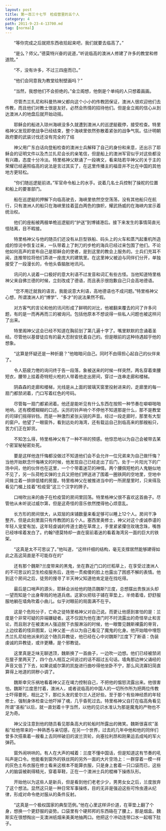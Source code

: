 ```yaml
---
layout: post
title: 第一百三十七节　检疫营里的五个人
category: 4
path: 2011-9-23-4-13700.md
tag: [normal]
---
```


　　“等你完成之后就把东西收拾起来吧，我们就要去临高了。”

　　“是么？师父。”德莫特兴奋的说道，”听说临高的澳洲人修建了许多的教堂和修道院。”

　　“不，没有许多，不过三四座而已。”

　　“他们会同意我为教堂绘制壁画吗？”

　　“当然，我想他们不会拒绝的。”金立阁想，他倒是个单纯的人只想着画画。

　　尽管杰兰扎尼和科曼热神父都向这个小小的传教团保证，澳洲人很欢迎他们去传教，而且他们对教士很是友好。必然会热情的招待他们。但是金立阁的信心从到达澳洲人的地盘后就开始动摇。

　　耶稣会的船进入琼州海峡没多久就遭到澳洲人的巡逻艇截停，接受检查。特里格神父发现即使战争已经结束，整个海峡里依然弥散着紧张的战争气氛。估计明朝政府要的武装讨伐还没有完全的了结

　　神父用广东白话向登船检查的澳洲士兵解释了自己的身份和来意，还出示了耶稣会的证明文件以及杰兰扎尼会长的亲笔信，但是船上的澳洲军官似乎对这些都没有兴趣，态度十分冷淡。特里格神父默诵了一段祷文，看来陆若华神父的关于主的荣耀已经遍照临高的说法是言过其实了，在这里传播主的福音并不比在中国的其他地方更轻松。

　　“你们随巡逻艇前进。”军官命令船上的水手。说着几名士兵控制了操舵的位置和船上的要害部门。

　　船在巡逻艇的押解下向临高驶去，海峡里依然空空荡荡，没有其他船只在航行，只有澳洲人的船只在海峡里挂着蓝白两色的旗帜，耀武扬威的在海峡内宣示着统治权。

　　他们的座船被两艘单桅巡逻艇的“护送”到博铺港后。接下来发生的事情简直光怪陆离，目不暇接。

　　特里格神父与他的随员们还没有从巨型铁船、码头上的火车和蒸汽起重机所造成的惊诧中恢复过来，一队带着上了刺刀的步枪的海兵已经过来包围了他们。不论他如何高声的宣布自己是耶稣会的使者，是到这里的教会上服务的。士兵们充耳不闻，连推带拉将他们弄进一座庞大的建筑里。在这里神父被迫与同伴们分开，单独接受了一段漫长的，令他头昏脑胀地讯问。

　　讯问的人说着一口极好的意大利语不过发音和词汇有些古怪。当他知道特里格神父来自佛兰德的时候，立刻改成了德语，而且表示很抱歉自己只会高地德语。

　　“您不用迁就我的语言。我能说意大利语，高地德语也不成问题。”特里格神父心想，所谓澳洲人的“博学”、“多才”的说法果然不假。

　　对方客气的言论和他的讯问形成了鲜明的对比，他被翻来覆去的问了许多问题，有的是一而再再而三的被询问。包括他原本不想说得一些私人问题也被这样问了出来。

　　特里阁神父这会已经不知道在胸前划了第几遍十字了。嘴里默默的念诵着圣经。尽管他以基督徒应有的最大忍耐安抚着自己的。但是眼前的这种待遇超乎他的想象。

　　“这算是怀疑还是一种折磨？”他暗暗问自己。同时不由得担心起自己的伙伴来了。

　　令人筋疲力倦的询问终于告一段落，象被送来的时候一样突然，两名穿着束腰短衣，腰带上挂着奇特短火枪的人带着他走出房间，穿过一连串走廊和楼梯。

　　阴森森的走廊和楼梯，光线是从上面的玻璃天窗里投射进来的，走廊里的每一扇门都禁闭着，门口写着红色的号码。

　　尽管每一扇门都紧闭着。他还是能听见有什么东西在按照一种节奏在噼噼啪啪地响，还有模模糊糊的口述。尖厉的铃声响个不停他不知道那是什么，那不是教堂的司铎们摇得铃铛，而是一种激烈紧张尖锐的声音。经过一段走廊时，那里有大型的窗户。他望了一眼窗外，看到远处的海湾，还有载运自己到临高来的那艘船只，苦力们正在卸货。

　　不知怎么得，特里格神父有了一种不祥的预感。他惊恐地以为自己会被带去某个密室秘秘密处死。

　　要是这样他连忏悔都没做过不知道他们会不会允许一位兄弟来为自己做忏悔？当他开始默念忏悔祷文的时候，他发现自己已经走出了后门，处于一片阳光下的广场中间，他的伙伴也在这里，一个个带着迷茫的神情。两个腰佩短枪的人鬼魅似地不见了，另一队荷枪实弹的士兵又把他们押送进了围着一圈铁网的空地里，空地中间耸立着一排排低矮的房屋。特里格神父在被推进当中的一所房屋里时，只来得及看见门楣上挂着”检疫营”这三个汉字的牌子。

　　口哨吹出来的曲子在检疫营的房间里回荡。特里格神父很不喜欢这首曲子。尽管他从未听说过威尔第，但是这奇怪的音乐依然搅得他心烦意乱。

　　长方形的房间很大，从双层的床铺数量来看足够可以睡上12个人。房间干净整齐。但是此刻里面只有传教团的五个人。塞西里奥修士，神父对这个虔诚恭谨的年轻人宠爱有加，这年轻虔诚的传道士跪在草席上，手里紧紧攥住玫瑰念珠，嘴唇已经哆嗦着发白了。约翰?德莫特却一直在窗前着迷的看着海湾另一面的巨大的铁架。

　　“这真是太不可思议了。”他叫道，“这样纤细的结构，毫无支撑居然能够建得如此之高这简直是不可能存在的”

　　还有那个魏斯?兰度带来的黑鬼，坐在靠近门口的烂稻草上，在享受过澳洲人的不可思议的卫生检疫服务后，连他一贯痴傻的脸上也露出了困惑不解的表情。他到这个房间之后，徒劳的搜寻了半天神父知道他肯定是在找吃得。

　　最后是口哨声的源头，耶稣会派给他的随员魏斯?兰度，总想摆出贵族派头却一望而知是个出身卑贱的地道兵痞。这家伙把毯子铺在草垫上，半倚着墙，舒舒服服地躺在墙角吹着小曲儿。似乎对眼前的局面满不在乎。

　　这是个危险分子，亡命之徒特里格神父对自己说。而更让他感到害怕的是：兰度是个非常可疑的异端嫌疑者。这不仅因为他在澳门时不时流露出的奇怪举止和言论，而且刚才在被澳洲人强迫脱下衣服淋浴的时候，他一眼瞥见魏斯裸露的脊背，上边纹着的怪异图案，让神父差一点以为自己看见了魔鬼的化身。他开始暗中埋怨杰兰扎尼给他派来的这个随员异教徒，他已经在心中对魏斯?兰度下了断语：伪装虔诚的异教徒，或许更糟，是个邪教徒。

　　这里真是乏味无聊透顶，魏斯换了一首曲子，一边吹一边想。他们已经被禁闭在屋子里两天了，四个白人相互之间说过的话不超过五句话。墙角那边神父诵经的声音又低了下去，如果说威尔第的凯旋进行曲吵得他坐卧不宁，那么风流寡妇简直算得上地道的阴秽小调了。

　　魏斯幸灾乐祸地看着神父正在竭力控制自己，不把他的愠怒流露出来。他很害怕，魏斯?兰度思忖着，澳洲人，或者说临高的中国人的一切所作所为把两位传教士吓得要死，相比之下，那红头发的爱尔兰人还好些。至于那个有些神经质的年轻修士，强制身体检查让他吓掉了魂，几乎昏死过去。特里格神父自打在临高角看见所谓”圣船”以后，就一直划着十字当然，以他的见识水准认为那是魔鬼的产物也不足为奇。

　　神父没注意到他的随员看见那条高大的轮船时所露出的微笑。魏斯很喜欢”圣船”给他带来的一种熟悉与亲切感，在另一个世界，过去的几年中他和他的同伴们曾多次搭乘着一艘看上去同样破旧的波兰货轮，向塞拉利昂和刚果运去成吨的军火弹药。

　　窗外闹哄哄的。有人在大声的喊着：兰度不懂中国话，但是知道这有节奏的吼叫声是口令。他能看到窗外的铁丝网的另外一面的大片空场上：一群穿着一模一样的灰色土布衣服在修士看来这根本不能算衣服，只是身上套着一只口袋而已，这些人的脑袋被剃得精光，穿着草鞋，正在一个澳洲士兵的棍棒下操练队形。

　　开始他以为这些人是新兵，但是看到他们老老少少，男男女女之后，兰度放弃了这个想法。显然这只是一种日常军事操练，目的无非是强迫这些可怜虫遵从纪律，形成对命令绝对服从的条件反射。

　　“这真是一个极权国家的典型范例。”他在心里这样评价道，在草垫上翻了个身，想换一个更舒服的姿势。口袋里有个硬邦邦的东西硌在了腰上，那是烟盒。魏斯实在很想掏出一支澳洲纸烟来美美地抽两口。他把这个冲动连带口水一起咽下肚子。
